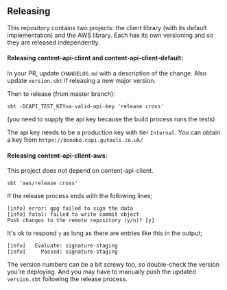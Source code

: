 ## Releasing

This repository contains two projects: the client library (with its default implementation) and the AWS library.
Each has its own versioning and so they are released independently.

#### Releasing content-api-client and content-api-client-default:
In your PR, update `CHANGELOG.md` with a description of the change. Also update `version.sbt` if releasing a new major version. 

Then to release (from master branch):
```
sbt -DCAPI_TEST_KEY=a-valid-api-key 'release cross'
```
(you need to supply the api key because the build process runs the tests)

The api key needs to be a production key with tier `Internal`. You can obtain a key from `https://bonobo.capi.gutools.co.uk/`


#### Releasing content-api-client-aws:
This project does not depend on content-api-client.
```
sbt 'aws/release cross'
```


If the release process ends with the following lines;
```
[info] error: gpg failed to sign the data
[info] fatal: failed to write commit object
Push changes to the remote repository (y/n)? [y] 
```

It's ok to respond `y` as long as there are entries like this in the output;
```
[info]   Evaluate: signature-staging
[info]     Passed: signature-staging
```

The version numbers can be a bit screwy too, so double-check the version you're deploying. And you may have to manually push the updated `version.sbt` following the release process.

